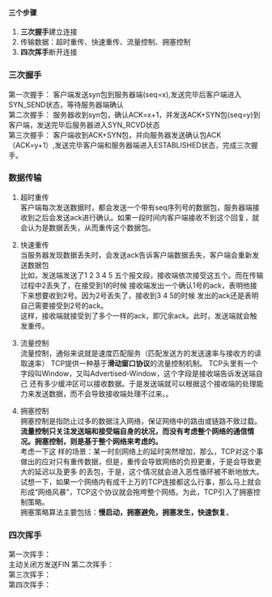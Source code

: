 #### 三个步骤
1. **三次握手**建立连接
2. 传输数据：超时重传、快速重传、流量控制、拥塞控制
3. **四次挥手**断开连接


### 三次握手
第一次握手： 客户端发送syn包到服务器端(seq=x),发送完毕后客户端进入SYN_SEND状态，等待服务器端确认   
第二次握手： 服务器收到syn包，确认ACK=x+1，并发送ACK+SYN包(seq=y)到客户端，发送完毕后服务器进入SYN_RCVD状态   
第三次握手： 客户端收到ACK+SYN包，并向服务器发送确认包ACK（ACK=y+1）,发送完毕客户端和服务器端进入ESTABLISHED状态，完成三次握手。

### 数据传输
1. 超时重传    
   客户端每次发送数据时，都会发送一个带有seq序列号的数据包，服务器端接收到之后会发送ack进行确认。如果一段时间内客户端接收不到这个回复，就会认为是数据丢失，从而重传这个数据包。
   
2. 快速重传   
   当服务器发现数据丢失时，会发送ack告诉客户端数据丢失，客户端会重新发送数据包    
   比如，发送端发送了1 2 3 4 5 五个报文段，接收端依次接受这五个。而在传输过程中2丢失了，在接受到1的时候 接收端发出一个确认1号的ack，表明他接下来想要收到2号。因为2号丢失了，接收到3 4 5的时候 发出的ack还是表明自己需要接受到2号的ack。   
   这样，接收端就接受到了多个一样的ack，即冗余ack。此时，发送端就会触发重传。

3. 流量控制   
   流量控制，通俗来说就是速度匹配服务（匹配发送方的发送速率与接收方的读取速率）
   TCP提供一种基于**滑动窗口协议**的流量控制机制。
   TCP头里有一个字段叫Window，又叫Advertised-Window，这个字段是接收端告诉发送端自己 还有多少缓冲区可以接收数据。于是发送端就可以根据这个接收端的处理能力来发送数据，而不会导致接收端处理不过来。。



4. 拥塞控制    
   拥塞控制是指防止过多的数据注入网络，保证网络中的路由或链路不致过载。
   <b>流量控制只关注发送端和接受端自身的状况，而没有考虑整个网络的通信情况。拥塞控制，则是基于整个网络来考虑的。 </b>  
   考虑一下这 样的场景：某一时刻网络上的延时突然增加，那么，TCP对这个事做出的应对只有重传数据，但是，重传会导致网络的负担更重，于是会导致更大的延迟以及更多 的丢包，于是，这个情况就会进入恶性循环被不断地放大。试想一下，如果一个网络内有成千上万的TCP连接都这么行事，那么马上就会形成“网络风暴”，TCP这个协议就会拖垮整个网络。为此，TCP引入了拥塞控制策略。    
   拥塞策略算法主要包括：**慢启动，拥塞避免，拥塞发生，快速恢复**。

### 四次挥手
第一次挥手：    
主动关闭方发送FIN
第二次挥手：   
第三次挥手：  
第四次挥手：  

